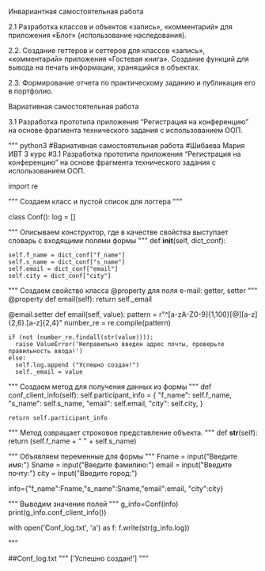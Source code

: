 Инвариантная самостоятельная работа

2.1 Разработка классов и объектов «запись», «комментарий» для приложения «Блог» (использование наследования).

2.2. Создание геттеров и сеттеров для классов «запись», «комментарий» приложения «Гостевая книга». Создание функций для вывода на печать информации, хранящийся в объектах.

2.3. Формирование отчета по практическому заданию и публикация его в портфолио.


Вариативная самостоятельная работа

3.1 Разработка прототипа приложения “Регистрация на конференцию” на основе фрагмента технического задания с использованием ООП.

""" python3
#Вариативная самостоятельная работа
#Шибаева Мария ИВТ 3 курс
#3.1 Разработка прототипа приложения “Регистрация на конференцию” на основе фрагмента технического задания с использованием ООП.

import re 

"""
Создаем класс и пустой список для логгера
"""

class Conf():
  log = []
  
  """
  Описываем конструктор, где в качестве свойства выступает словарь с входящими полями формы 
  """
  def __init__(self, dict_conf):

    self.f_name = dict_conf["f_name"] 
    self.s_name = dict_conf["s_name"]
    self.email = dict_conf["email"]
    self.city = dict_conf["city"]

  
  """
  Создаем свойство класса @property для поля e-mail: getter, setter
  """
  @property
  def email(self):
      return self._email
    
  @email.setter
  def email(self, value):
    pattern = r"^[a-zA-Z0-9]{1,100}[@][a-z]{2,6}\.[a-z]{2,4}"
    number_re = re.compile(pattern)

    if (not (number_re.findall(str(value)))):
      raise ValueError('Неправильно введен адрес почты, проверьте правильность ввода!')
    else:
      self.log.append ("Успешно создан!")
      self._email = value

  
  """
  Создаем метод для получения данных из формы
  """
  def conf_client_info(self):
    self.participant_info = {
      "f_name": self.f_name,
      "s_name": self.s_name,
      "email": self.email,
      "city": self.city,
    }

    return self.participant_info

  """
  Метод озвращает строковое представление объекта.
  """
  def __str__(self):
    return (self.f_name + " " + self.s_name)


"""
Объявляем переменные для формы
"""
Fname = input("Введите имя:")
Sname = input("Введите фамилию:")
email = input("Введите почту:")
city = input("Введите город:")

info={"f_name":Fname,"s_name":Sname,"email":email, "city":city}

"""
Выводим значение полей
"""
g_info=Conf(info)
print(g_info.conf_client_info())

with open('Conf_log.txt', 'a') as f:
  f.write(str(g_info.log))
  
"""

##Conf_log.txt
"""
['Успешно создан!']
"""
